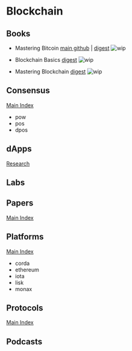 # Blockchain


## Books

- Mastering Bitcoin
[main github](https://github.com/bitcoinbook/bitcoinbook/tree/first_edition) | [digest](books/mastering-bitcoin.md)
![wip](https://img.shields.io/badge/wip-starting-yellowgreen.svg)

- Blockchain Basics [digest](books/blockchain.md)
![wip](https://img.shields.io/badge/wip-50%25-yellow.svg)

- Mastering Blockchain [digest](books/mastering-blockchain/readme.md)
![wip](https://img.shields.io/badge/wip-10%25-yellow.svg)

## Consensus
[Main Index](consensus/readme.md)
- pow
- pos
- dpos


## dApps
[Research](dapps/research.md)

## Labs

## Papers
[Main Index](papers/readme.md)

## Platforms
[Main Index](platforms/readme.md)
- corda
- ethereum
- iota
- lisk
- monax

## Protocols
[Main Index](protocols/readme.md)

## Podcasts
